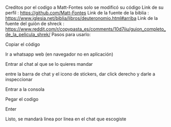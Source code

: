 Creditos por el codigo a Matt-Fontes solo se modificó su código
Link de su perfil : https://github.com/Matt-Fontes 
Link de la fuente de la biblia : https://www.iglesia.net/biblia/libros/deuteronomio.html#arriba 
Link de la fuente del guiòn de shreck : https://www.reddit.com/r/copypasta_es/comments/10d7iiu/guion_completo_de_la_pelicula_shrek/
Pasos para usarlo:

  Copiar el código
  
  Ir a whatsapp web (en navegador no en aplicación)
  
  Entrar al chat al que se lo quieres mandar 

  entre la barra de chat y el icono de stickers, dar click derecho y darle a inspeccionar 
  
  Entrar a la consola 
  
  Pegar el codigo 
  
  Enter 
  
  Listo, se mandarà linea por linea en el chat que escogiste 
